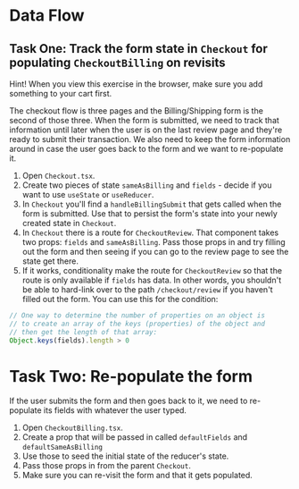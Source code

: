 # Data Flow

## Task One: Track the form state in `Checkout` for populating `CheckoutBilling` on revisits

Hint! When you view this exercise in the browser, make sure you add something to your cart first.

The checkout flow is three pages and the Billing/Shipping form is the second of those three. When the form is submitted, we need to track that information until later when the user is on the last review page and they're ready to submit their transaction. We also need to keep the form information around in case the user goes back to the form and we want to re-populate it.

1. Open `Checkout.tsx`.
2. Create two pieces of state `sameAsBilling` and `fields` - decide if you want to use `useState` or `useReducer`.
3. In `Checkout` you'll find a `handleBillingSubmit` that gets called when the form is submitted. Use that to persist the form's state into your newly created state in `Checkout`.
4. In `Checkout` there is a route for `CheckoutReview`. That component takes two props: `fields` and `sameAsBilling`. Pass those props in and try filling out the form and then seeing if you can go to the review page to see the state get there.
5. If it works, conditionality make the route for `CheckoutReview` so that the route is only available if `fields` has data. In other words, you shouldn't be able to hard-link over to the path `/checkout/review` if you haven't filled out the form. You can use this for the condition:

```js
// One way to determine the number of properties on an object is
// to create an array of the keys (properties) of the object and
// then get the length of that array:
Object.keys(fields).length > 0
```

# Task Two: Re-populate the form

If the user submits the form and then goes back to it, we need to re-populate its fields with whatever the user typed.

1. Open `CheckoutBilling.tsx`.
2. Create a prop that will be passed in called `defaultFields` and `defaultSameAsBilling`
3. Use those to seed the initial state of the reducer's state.
4. Pass those props in from the parent `Checkout`.
5. Make sure you can re-visit the form and that it gets populated.
